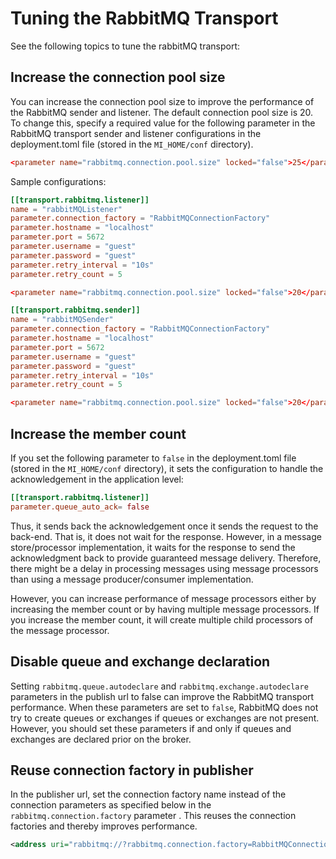 # Tuning the RabbitMQ Transport

See the following topics to tune the rabbitMQ transport:

## Increase the connection pool size

You can increase the connection pool size to improve the performance of the RabbitMQ sender and listener. The default connection pool size is 20. To change this, specify a required value for the following parameter in the RabbitMQ transport sender and listener configurations in the deployment.toml file (stored in the `MI_HOME/conf` directory).

```toml
<parameter name="rabbitmq.connection.pool.size" locked="false">25</parameter>
```
Sample configurations:

```toml tab='Sample Receiver'
[[transport.rabbitmq.listener]]
name = "rabbitMQListener"
parameter.connection_factory = "RabbitMQConnectionFactory"
parameter.hostname = "localhost"
parameter.port = 5672
parameter.username = "guest"
parameter.password = "guest"
parameter.retry_interval = "10s"
parameter.retry_count = 5

<parameter name="rabbitmq.connection.pool.size" locked="false">20</parameter>
```

```toml tab='Sample Sender'
[[transport.rabbitmq.sender]]
name = "rabbitMQSender"
parameter.connection_factory = "RabbitMQConnectionFactory"
parameter.hostname = "localhost"
parameter.port = 5672
parameter.username = "guest"
parameter.password = "guest"
parameter.retry_interval = "10s"
parameter.retry_count = 5

<parameter name="rabbitmq.connection.pool.size" locked="false">20</parameter>
```

## Increase the member count

If you set the following parameter to `false` in the deployment.toml file (stored in the `MI_HOME/conf` directory), it sets the configuration to handle the acknowledgement in the application level: 

```toml
[[transport.rabbitmq.listener]]
parameter.queue_auto_ack= false
```

Thus, it sends back the acknowledgement once it sends the request to the back-end. That is, it does not wait for the response. However, in a message store/processor implementation, it waits for the response to send the acknowledgment back to provide guaranteed message delivery. Therefore, there might be a delay in processing messages using message processors than using a message producer/consumer implementation.

However, you can increase performance of message processors either by increasing the member count or by having multiple message processors. If you increase the member count, it will create multiple child processors of the message processor.

## Disable queue and exchange declaration

Setting `rabbitmq.queue.autodeclare` and `rabbitmq.exchange.autodeclare` parameters in the publish url to false can improve the RabbitMQ transport performance. When these parameters are set to `false`, RabbitMQ does not try to create queues or exchanges if queues or exchanges are not present. However, you should set these parameters if and only if queues and exchanges are declared prior on the broker.

## Reuse connection factory in publisher

In the publisher url, set the connection factory name instead of the connection parameters as specified below in the `rabbitmq.connection.factory` parameter . This reuses the connection factories and thereby improves performance.

``` xml
<address uri="rabbitmq://?rabbitmq.connection.factory=RabbitMQConnectionFactory&amp;rabbitmq.queue.name=queue1&amp;rabbitmq.queue.routing.key=queue1&amp;rabbitmq.replyto.name=replyqueue&amp;rabbitmq.exchange.name=ex1&amp;rabbitmq.queue.autodeclare=false&amp;rabbitmq.exchange.autodeclare=false&amp;rabbitmq.replyto.name=response_queue"/>
```
